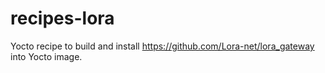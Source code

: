 # recipes-lora
Yocto recipe to build and install https://github.com/Lora-net/lora_gateway into Yocto image.
